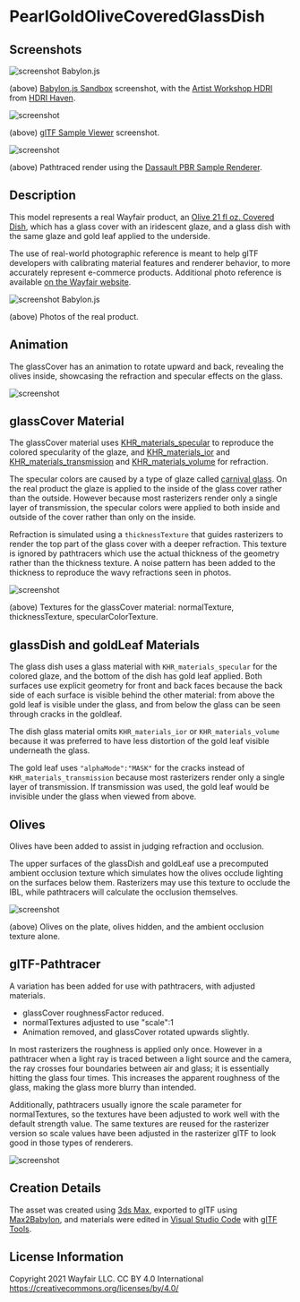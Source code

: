# PearlGoldOliveCoveredGlassDish 

## Screenshots

![screenshot Babylon.js](screenshot/screenshot_Large.jpg)

(above) [Babylon.js Sandbox](https://sandbox.babylonjs.com/) screenshot, with the [Artist Workshop HDRI](https://hdrihaven.com/hdri/?h=artist_workshop) from [HDRI Haven](https://hdrihaven.com/).

![screenshot](screenshot/glTFSampleViewer.jpg)

(above) [glTF Sample Viewer](https://github.khronos.org/glTF-Sample-Viewer-Release/) screenshot.

![screenshot](screenshot/DassaultPBRSampleRenderer.jpg)

(above) Pathtraced render using the [Dassault PBR Sample Renderer](https://dassaultsystemes-technology.github.io/dspbr-pt/).

## Description

This model represents a real Wayfair product, an [Olive 21 fl oz. Covered Dish](https://www.wayfair.com/kitchen-tabletop/pdp/bloomsbury-market-olive-21-fl-oz-covered-dish-w001802862.html?piid=1661795386), which has a glass cover with an iridescent glaze, and a glass dish with the same glaze and gold leaf applied to the underside. 

The use of real-world photographic reference is meant to help glTF developers with calibrating material features and renderer behavior, to more accurately represent e-commerce products. Additional photo reference is available [on the Wayfair website](https://www.wayfair.com/kitchen-tabletop/pdp/bloomsbury-market-olive-21-fl-oz-covered-dish-w001802862.html?piid=1661795386).

![screenshot Babylon.js](screenshot/ReferencePhotos.jpg)

(above) Photos of the real product.

## Animation

The glassCover has an animation to rotate upward and back, revealing the olives inside, showcasing the refraction and specular effects on the glass.

![screenshot](screenshot/glassCover_animation.gif)

## glassCover Material

The glassCover material uses [KHR_materials_specular](https://github.com/KhronosGroup/glTF/tree/master/extensions/2.0/Khronos/KHR_materials_specular) to reproduce the colored specularity of the glaze, and [KHR_materials_ior](https://github.com/KhronosGroup/glTF/tree/master/extensions/2.0/Khronos/KHR_materials_ior) and [KHR_materials_transmission](https://github.com/KhronosGroup/glTF/tree/master/extensions/2.0/Khronos/KHR_materials_transmission) and [KHR_materials_volume](https://github.com/KhronosGroup/glTF/tree/master/extensions/2.0/Khronos/KHR_materials_volume) for refraction. 

The specular colors are caused by a type of glaze called [carnival glass](http://www.ddoty.com/newcomers.html). On the real product the glaze is applied to the inside of the glass cover rather than the outside. However because most rasterizers render only a single layer of transmission, the specular colors were applied to both inside and outside of the cover rather than only on the inside.

Refraction is simulated using a `thicknessTexture` that guides rasterizers to render the top part of the glass cover with a deeper refraction. This texture is ignored by pathtracers which use the actual thickness of the geometry rather than the thickness texture. A noise pattern has been added to the thickness to reproduce the wavy refractions seen in photos.

![screenshot](screenshot/glassCover_textures.jpg)

(above) Textures for the glassCover material: normalTexture, thicknessTexture, specularColorTexture.

## glassDish and goldLeaf Materials

The glass dish uses a glass material with `KHR_materials_specular` for the colored glaze, and the bottom of the dish has gold leaf applied. Both surfaces use explicit geometry for front and back faces because the back side of each surface is visible behind the other material: from above the gold leaf is visible under the glass, and from below the glass can be seen through cracks in the goldleaf.

The dish glass material omits `KHR_materials_ior` or `KHR_materials_volume` because it was preferred to have less distortion of the gold leaf visible underneath the glass. 

The gold leaf uses `"alphaMode":"MASK"` for the cracks instead of `KHR_materials_transmission` because most rasterizers render only a single layer of transmission. If transmission was used, the gold leaf would be invisible under the glass when viewed from above. 

## Olives

Olives have been added to assist in judging refraction and occlusion. 

The upper surfaces of the glassDish and goldLeaf use a precomputed ambient occlusion texture which simulates how the olives occlude lighting on the surfaces below them. Rasterizers may use this texture to occlude the IBL, while pathtracers will calculate the occlusion themselves.

![screenshot](screenshot/glassDish_occlusion.jpg)

(above) Olives on the plate, olives hidden, and the ambient occlusion texture alone.

## glTF-Pathtracer

A variation has been added for use with pathtracers, with adjusted materials. 

* glassCover roughnessFactor reduced.
* normalTextures adjusted to use "scale":1
* Animation removed, and glassCover rotated upwards slightly.

In most rasterizers the roughness is applied only once. However in a pathtracer when a light ray is traced between a light source and the camera, the ray crosses four boundaries between air and glass; it is essentially hitting the glass four times. This increases the apparent roughness of the glass, making the glass more blurry than intended. 

Additionally, pathtracers usually ignore the scale parameter for normalTextures, so the textures have been adjusted to work well with the default strength value. The same textures are reused for the rasterizer version so scale values have been adjusted in the rasterizer glTF to look good in those types of renderers. 

![screenshot](screenshot/Pathtracer_Roughness.png) 

## Creation Details

The asset was created using [3ds Max](https://www.autodesk.com/products/3ds-max), exported to glTF using [Max2Babylon](https://github.com/BabylonJS/Exporters#babylonjs-exporters), and materials were edited in [Visual Studio Code](https://code.visualstudio.com/) with [glTF Tools](https://github.com/AnalyticalGraphicsInc/gltf-vscode#gltf-tools-extension-for-visual-studio-code).


## License Information

Copyright 2021 Wayfair LLC. CC BY 4.0 International https://creativecommons.org/licenses/by/4.0/
